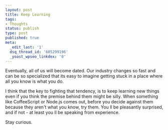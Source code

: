 ```yaml
---
layout: post
title: Keep Learning
tags:
- Thoughts
status: publish
type: post
published: true
meta:
  _edit_last: '1'
  dsq_thread_id: '605299196'
  _yoast_wpseo_linkdex: '0'
---
```

Eventually, all of us will become dated. Our industry changes so fast and can be so specialized that its easy to imagine getting stuck in a place where all you know is what you do.

I think that the key to fighting that tendency, is to keep learning new things   even if you think the premise behind them might be silly. When something like CoffeeScript or Node.js comes out, before you decide against them because they aren't what you know, try them. You ll be pleasantly surprised, and if not - at least you ll be speaking from experience.

Stay curious.
